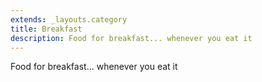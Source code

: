 ```yaml
---
extends: _layouts.category
title: Breakfast
description: Food for breakfast... whenever you eat it
---
```


Food for breakfast... whenever you eat it
